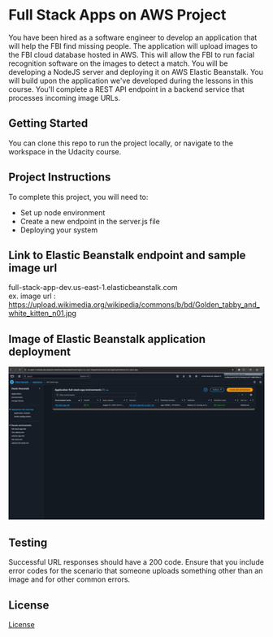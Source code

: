 # Full Stack Apps on AWS Project

You have been hired as a software engineer to develop an application that will help the FBI find missing people. The application will upload images to the FBI cloud database hosted in AWS. This will allow the FBI to run facial recognition software on the images to detect a match. You will be developing a NodeJS server and deploying it on AWS Elastic Beanstalk.
You will build upon the application we've developed during the lessons in this course. You'll complete a REST API endpoint in a backend service that processes incoming image URLs.

## Getting Started

You can clone this repo to run the project locally, or navigate to the workspace in the Udacity course.

## Project Instructions

To complete this project, you will need to:

- Set up node environment
- Create a new endpoint in the server.js file
- Deploying your system

## Link to Elastic Beanstalk endpoint and sample image url

full-stack-app-dev.us-east-1.elasticbeanstalk.com <br/>
ex. image url : https://upload.wikimedia.org/wikipedia/commons/b/bd/Golden_tabby_and_white_kitten_n01.jpg

## Image of Elastic Beanstalk application deployment

![Alt text](./images/screenshot-app.png)

## Testing

Successful URL responses should have a 200 code. Ensure that you include error codes for the scenario that someone uploads something other than an image and for other common errors.

## License

[License](LICENSE.txt)
